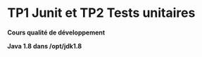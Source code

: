 # TP1  Junit et TP2 Tests unitaires
**Cours qualité de développement**

**Java 1.8 dans /opt/jdk1.8**
